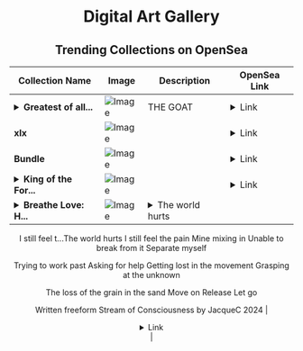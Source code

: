 <div align="center">

# Digital Art Gallery

## Trending Collections on OpenSea

| Collection Name                       | Image                                                                                     | Description                       | OpenSea Link                                                                                          |
|---------------------------------------|-------------------------------------------------------------------------------------------|-----------------------------------|--------------------------------------------------------------------------------------------------------|
| **<details><summary>Greatest of all...</summary>Greatest of all time</details>** | ![Image](https://i.seadn.io/s/raw/files/4b245628aa3ac7c28154ac5a51c3307c.jpg?w=500&auto=format?w=200&auto=format) | THE GOAT | <details><summary>Link</summary>[Greatest of all time](https://opensea.io/collection/greatest-of-all-time-5)</details> |
| **xlx** | ![Image](https://i.seadn.io/s/raw/files/5f05d47f73a5e7f3183766aee9b072e8.jpg?w=500&auto=format?w=200&auto=format) |  | <details><summary>Link</summary>[xlx](https://opensea.io/collection/xlx-2)</details> |
| **Bundle** | ![Image](https://i.seadn.io/s/raw/files/3d09a66c8b2ffef3dad2bd904c4820d2.jpg?w=500&auto=format?w=200&auto=format) |  | <details><summary>Link</summary>[Bundle](https://opensea.io/collection/bundle-26)</details> |
| **<details><summary>King of the For...</summary>King of the Forest</details>** | ![Image](https://i.seadn.io/s/raw/files/f6df947021e132beb9664848f2e73538.png?w=500&auto=format?w=200&auto=format) |  | <details><summary>Link</summary>[King of the Forest](https://opensea.io/collection/king-of-the-forest-45)</details> |
| **<details><summary>Breathe Love: H...</summary>Breathe Love: Heart on Your Sleeve</details>** | ![Image](https://i.seadn.io/s/raw/files/25dcbdda7b43790dfaca4b458dde8347.png?w=500&auto=format?w=200&auto=format) | <details><summary>The world hurts
I still feel t...</summary>The world hurts
I still feel the pain 
Mine mixing in
Unable to break from it
Separate myself

Trying to work past
Asking for help
Getting lost in the movement
Grasping at the unknown

The loss of the grain in the sand
Move on
Release
Let go

Written freeform Stream of Consciousness by JacqueC 2024</details> | <details><summary>Link</summary>[Breathe Love: Heart on Your Sleeve](https://opensea.io/collection/breathe-love-heart-on-your-sleeve)</details> |

</div>